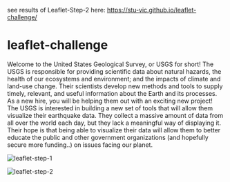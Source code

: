 see results of Leaflet-Step-2 here: https://stu-vic.github.io/leaflet-challenge/


# leaflet-challenge
Welcome to the United States Geological Survey, or USGS for short! The USGS is responsible for providing scientific data about natural hazards, the health of our ecosystems and environment; and the impacts of climate and land-use change. Their scientists develop new methods and tools to supply timely, relevant, and useful information about the Earth and its processes. As a new hire, you will be helping them out with an exciting new project! The USGS is interested in building a new set of tools that will allow them visualize their earthquake data. They collect a massive amount of data from all over the world each day, but they lack a meaningful way of displaying it. Their hope is that being able to visualize their data will allow them to better educate the public and other government organizations (and hopefully secure more funding..) on issues facing our planet.

![leaflet-step-1](https://user-images.githubusercontent.com/78116599/120882862-9456cd80-c61d-11eb-92ea-aa422303610b.PNG)

![leaflet-step-2](https://user-images.githubusercontent.com/78116599/120882877-9b7ddb80-c61d-11eb-91fd-ecb3be66ba95.PNG)

